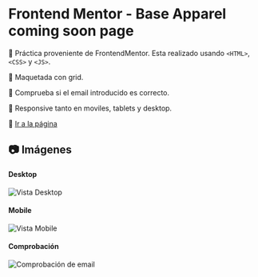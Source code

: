 # Frontend Mentor - Base Apparel coming soon page

:pushpin: Práctica proveniente de FrontendMentor. Esta realizado usando `<HTML>`, `<CSS>` y `<JS>`.

:pushpin: Maquetada con grid.

:pushpin: Comprueba si el email introducido es correcto.

:pushpin: Responsive tanto en moviles, tablets y desktop.

:link: <a href="https://frontendmentor1-carlosmartedev.netlify.app/" target="_BLANK" title="¡Ir!">Ir a la página</a>


## :camera: Imágenes

#### Desktop

![Vista Desktop](https://i.postimg.cc/Bv0Tm96s/desktop.png "Desktop")

#### Mobile

![Vista Mobile](https://i.postimg.cc/13p6nCKd/mobile.png "Mobile")

#### Comprobación

![Comprobación de email](https://i.postimg.cc/N0Zx690Z/email.png "Comprobación de email")
